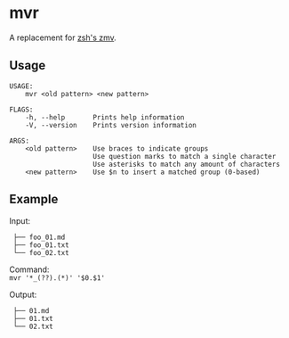 # mvr
A replacement for [zsh's zmv](http://zsh.sourceforge.net/Doc/Release/User-Contributions.html#index-zmv).

## Usage
```
USAGE:
    mvr <old pattern> <new pattern>

FLAGS:
    -h, --help       Prints help information
    -V, --version    Prints version information

ARGS:
    <old pattern>    Use braces to indicate groups
                     Use question marks to match a single character
                     Use asterisks to match any amount of characters
    <new pattern>    Use $n to insert a matched group (0-based)
```

## Example

Input:  
```
 ├── foo_01.md
 ├── foo_01.txt
 └── foo_02.txt
```

Command:  
`mvr '*_(??).(*)' '$0.$1'`

Output:  
```
 ├── 01.md
 ├── 01.txt
 └── 02.txt
```
